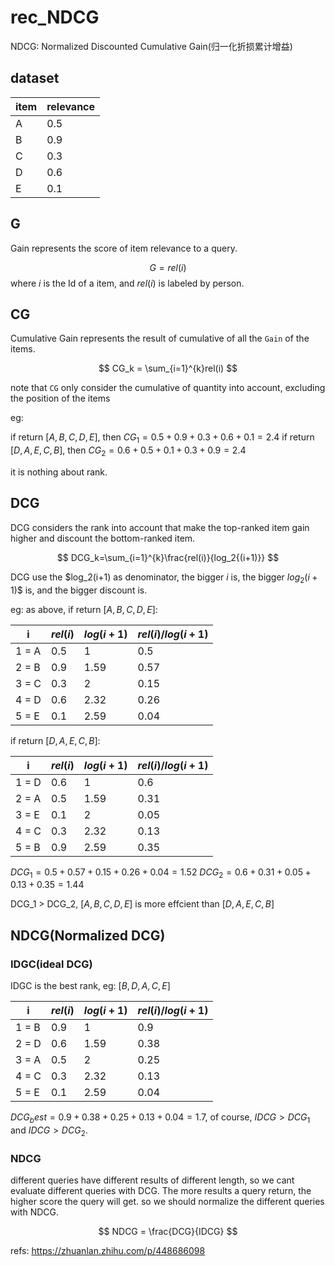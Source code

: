 # rec_NDCG

NDCG: Normalized Discounted Cumulative Gain(归一化折损累计增益)

## dataset

item|relevance
--|--
A|0.5
B|0.9
C|0.3
D|0.6
E|0.1

## G
Gain represents the score of item relevance to a query. 

$$ G = rel(i) $$
where $i$ is the Id of a item, and $rel(i)$ is labeled by person.

## CG
Cumulative Gain represents the result of cumulative of all the `Gain` of the items.

$$ CG_k = \sum_{i=1}^{k}rel(i) $$

note that `CG` only consider the cumulative of quantity into account, excluding the position of the items

eg:

if return $[A,B,C,D,E]$, then $CG_1 = 0.5+0.9+0.3+0.6+0.1=2.4$
if return $[D,A,E,C,B]$, then $CG_2 = 0.6+0.5+0.1+0.3+0.9=2.4$

it is nothing about rank.

## DCG
DCG considers the rank into account that make the top-ranked item gain higher and discount the bottom-ranked item.

$$ DCG_k=\sum_{i=1}^{k}\frac{rel(i)}{log_2{(i+1)}} $$

DCG use the $log_2(i+1) as denominator, the bigger $i$ is, the bigger $log_2(i+1)$$ is, and the bigger discount is.

eg:
as above, if return $[A,B,C,D,E]$:

i|$rel(i)$|$log(i+1)$|$rel(i)/log(i+1)$
--|--|--|--
1 = A|0.5|1|0.5
2 = B|0.9|1.59|0.57
3 = C|0.3|2|0.15
4 = D|0.6|2.32|0.26
5 = E|0.1|2.59|0.04

if return $[D,A,E,C,B]$:

i|$rel(i)$|$log(i+1)$|$rel(i)/log(i+1)$
--|--|--|--
1 = D|0.6|1|0.6
2 = A|0.5|1.59|0.31
3 = E|0.1|2|0.05
4 = C|0.3|2.32|0.13
5 = B|0.9|2.59|0.35

$DCG_1= 0.5+0.57+0.15+0.26+0.04=1.52$
$DCG_2= 0.6+0.31+0.05+0.13+0.35=1.44$

DCG_1 > DCG_2, $[A,B,C,D,E]$ is more effcient than $[D,A,E,C,B]$


## NDCG(Normalized DCG)

### IDGC(ideal DCG)
IDGC is the best rank, eg: $[B,D,A,C,E]$

i|$rel(i)$|$log(i+1)$|$rel(i)/log(i+1)$
--|--|--|--
1 = B|0.9|1|0.9
2 = D|0.6|1.59|0.38
3 = A|0.5|2|0.25
4 = C|0.3|2.32|0.13
5 = E|0.1|2.59|0.04

$DCG_best = 0.9+0.38+0.25+0.13+0.04=1.7$, of course, $IDCG>DCG_1$ and $IDCG>DCG_2$.

### NDCG
different queries have different results of different length, so we cant evaluate different queries with DCG. The more results a query return, the higher score the query will get. so we should normalize the different queries with NDCG.

$$ NDCG = \frac{DCG}{IDCG}  $$



refs:
https://zhuanlan.zhihu.com/p/448686098
